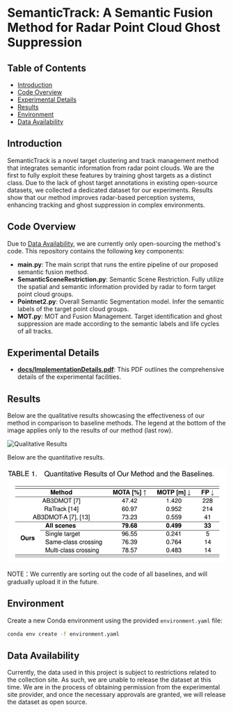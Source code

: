 # SemanticTrack: A Semantic Fusion Method for Radar Point Cloud Ghost Suppression


## Table of Contents
- [Introduction](#introduction)
- [Code Overview](#code-overview)
- [Experimental Details](#experimental-details)
- [Results](#results)
- [Environment](#Environment)
- [Data Availability](#data-availability)

## Introduction
SemanticTrack is a novel target clustering and track management method that integrates semantic information from radar point clouds. We are the first to fully exploit these features by training ghost targets as a distinct class. Due to the lack of ghost target annotations in existing open-source datasets, we collected a dedicated dataset for our experiments. Results show that our method improves radar-based perception systems, enhancing tracking and ghost suppression in complex environments.

## Code Overview

Due to [Data Availability](#data-availability), we are currently only open-sourcing the method's code. 
This repository contains the following key components:

- **main.py**: The main script that runs the entire pipeline of our proposed semantic fusion method.
- **SemanticSceneRestriction.py**: Semantic Scene Restriction. Fully utilize the spatial and semantic information provided by radar to form target point cloud groups.
- **Pointnet2.py**: Overall Semantic Segmentation model. Infer the semantic labels of the target point cloud groups.
- **MOT.py**: MOT and Fusion Management. Target identification and ghost suppression are made according to the semantic labels and life cycles of all tracks.

## Experimental Details

- **[docs/ImplementationDetails.pdf](docs/ImplementationDetails.pdf)**: This PDF outlines the comprehensive details of the experimental facilities.

## Results

Below are the qualitative results showcasing the effectiveness of our method in comparison to baseline methods. The legend at the bottom of the image applies only to the results of our method (last row).

![Qualitative Results](docs/results.png)

Below are the quantitative results.

![Quantitative Results](docs/QuantitativeResults.png)

NOTE：We currently are sorting out the code of all baselines, and will gradually upload it in the future.
## Environment

Create a new Conda environment using the provided `environment.yaml` file:

```bash
conda env create -f environment.yaml
```

## Data Availability

Currently, the data used in this project is subject to restrictions related to the collection site. As such, we are unable to release the dataset at this time. We are in the process of obtaining permission from the experimental site provider, and once the necessary approvals are granted, we will release the dataset as open source. 



